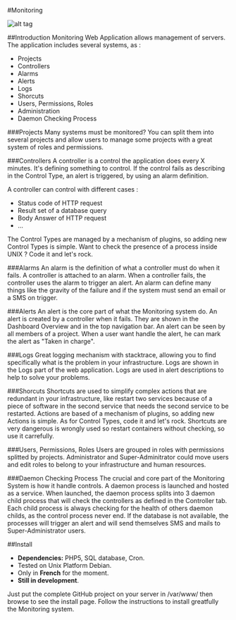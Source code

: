 #Monitoring

![alt tag](https://raw.githubusercontent.com/doubotis/Monitoring/master/docs/monitoring-sample.png)

##Introduction
Monitoring Web Application allows management of servers.
The application includes several systems, as :
* Projects
* Controllers
* Alarms
* Alerts
* Logs
* Shorcuts
* Users, Permissions, Roles
* Administration
* Daemon Checking Process

###Projects
Many systems must be monitored? You can split them into several projects and allow users to manage some projects with a great system of roles and permissions.

###Controllers
A controller is a control the application does every X minutes. It's defining something to control. If the control fails as describing in the Control Type, an alert is triggered, by using an alarm definition.

A controller can control with different cases :
* Status code of HTTP request
* Result set of a database query
* Body Answer of HTTP request
* ...

The Control Types are managed by a mechanism of plugins, so adding new Control Types is simple. Want to check the presence of a process inside UNIX ? Code it and let's rock.

###Alarms
An alarm is the definition of what a controller must do when it fails. A controller is attached to an alarm. When a controller fails, the controller uses the alarm to trigger an alert. An alarm can define many things like the gravity of the failure and if the system must send an email or a SMS on trigger.

###Alerts
An alert is the core part of what the Monitoring system do. An alert is created by a controller when it fails. They are shown in the Dashboard Overview and in the top navigation bar. An alert can be seen by all members of a project. When a user want handle the alert, he can mark the alert as "Taken in charge".

###Logs
Great logging mechanism with stacktrace, allowing you to find specifically what is the problem in your infrastructure. Logs are shown in the Logs part of the web application. Logs are used in alert descriptions to help to solve your problems.

###Shorcuts
Shortcuts are used to simplify complex actions that are redundant in your infrastructure, like restart two services because of a piece of software in the second service that needs the second service to be restarted.
Actions are based of a mechanism of plugins, so adding new Actions is simple. As for Control Types, code it and let's rock.
Shortcuts are very dangerous is wrongly used so restart containers without checking, so use it carrefully.

###Users, Permissions, Roles
Users are grouped in roles with permissions splitted by projects. Administrator and Super-Adminitrator could move users and edit roles to belong to your infrastructure and human resources.

###Daemon Checking Process
The crucial and core part of the Monitoring System is how it handle controls. A daemon process is launched and hosted as a service. When launched, the daemon process splits into 3 daemon child process that will check the controllers as defined in the Controller tab. Each child process is always checking for the health of others daemon childs, as the control process never end.
If the database is not available, the processes will trigger an alert and will send themselves SMS and mails to Super-Administrator users.

##Install
* **Dependencies:** PHP5, SQL database, Cron.
* Tested on Unix Platform Debian.
* Only in **French** for the moment.
* **Still in development**.

Just put the complete GitHub project on your server in /var/www/ then browse to see the install page. Follow the instructions to install greatfully the Monitoring system.


